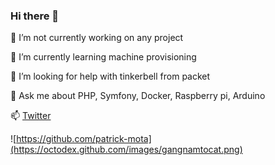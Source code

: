 ### Hi there 👋

<!--
**patrick-mota/patrick-mota** is a ✨ _special_ ✨ repository because its `README.md` (this file) appears on your GitHub profile.
-->

 🔭 I’m not currently working on any project
 
 🌱 I’m currently learning machine provisioning
 
 🤔 I’m looking for help with tinkerbell from packet
 
 💬 Ask me about PHP, Symfony, Docker, Raspberry pi, Arduino
 
 📫 [Twitter](https://twitter.com/8ice)

![https://github.com/patrick-mota](https://octodex.github.com/images/gangnamtocat.png)
